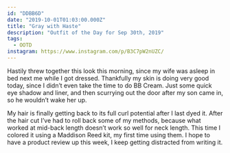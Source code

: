 ```yaml
---
id: "DDBB6D"
date: "2019-10-01T01:03:00.000Z"
title: "Gray with Haste"
description: "Outfit of the Day for Sep 30th, 2019"
tags:
  - OOTD
instagram: https://www.instagram.com/p/B3C7pW2nUZC/
---
```

Hastily threw together this look this morning, since my wife was asleep in bed next me while I got dressed.
Thankfully my skin is doing very good today, since I didn’t even take the time to do BB Cream. Just some quick eye shadow and liner, and then scurrying out the door after my son came in, so he wouldn’t wake her up.

My hair is finally getting back to its full curl potential after I last dyed it. After the hair cut I’ve had to roll back some of my methods, because what worked at mid-back length doesn’t work so well for neck length. This time I colored it using a Maddison Reed kit, my first time using them. I hope to have a product review up this week, I keep getting distracted from writing it.
